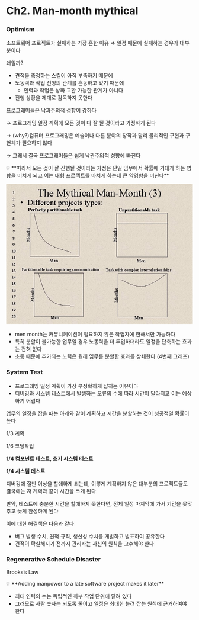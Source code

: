 # Ch2. Man-month mythical

### Optimism

소프트웨어 프로젝트가 실패하는 가장 흔한 이유 ⇒ 일정 때문에 실패하는 경우가 대부분이다

왜일까?

- 견적을 측정하는 스킬이 아직 부족하기 때문에
- 노동력과 작업 진행의 관계를 혼동하고 있기 때문에
    - 인력과 작업은 상화 교환 가능한 관계가 아니다
- 진행 상황을 제대로 감독하지 못한다

프로그래머들은 낙과주의적 성향이 강하다

→ 프로그래밍 일정 계획에 모든 것이 다 잘 될 것이라고 가정하게 된다

→ (why?)컴퓨터 프로그래밍은 예술이나 다른 분야의 창작과 달리 물리적인 구현과 구현체가 필요하지 않다

→ 그래서 결국 프로그래머들은 쉽게 낙관주의적 성향에 빠진다

<aside>
💡 **따라서 모든 것이 잘 진행될 것이라는 가정은 단일 임무에서 확률에 기대게 하는 영향을 미치게 되고 이는 대형 프로젝트를 마치게 하는데 큰 악영향을 미친다**

</aside>

![Untitled](Ch2%20Man-month%20mythical%2091f045b3f18e4a6098de7a371cb0eb29/Untitled.png)

- men month는 커뮤니케이션이 필요하지 않은 작업자에 한해서만 가능하다
- 특히 분할이 불가능한 업무일 경우 노동력을 더 투입하더라도 일정을 단축하는 효과는 전혀 없다
- 소통 때문에 추가되는 노력은 원래 임무를 분할한 효과를 상쇄한다 (4번째 그래프)

### System Test

- 프로그래밍 일정 계획이 가장 부정확하게 잡히는 이유이다
- 디버깅과 시스템 테스트에서 발생하는 오류의 수에 따라 시간이 달라지고 이는 예상하기 어렵다

업무의 일정을 잡을 때는 아래와 같이 계획하고 시간을 분할하는 것이 성공적일 확률이 높다

1/3 계획

1/6 코딩작업

**1/4 컴포넌트 테스트, 초기 시스템 테스트**

**1/4 시스템 테스트**

디버깅에 절반 이상을 할애하게 되는데, 이렇게 계획하지 않은 대부분의 프로젝트들도 결국에는 저 계획과 같이 시간을 쓰게 된다

만약, 테스트에 충분한 시간을 할애하지 못한다면, 전체 일정 마지막에 가서 기간을 못맞추고 늦게 완성하게 된다

이에 대한 해결책은 다음과 같다

- 버그 발생 수치, 견적 규칙, 생산성 수치를 개발하고 발표하여 공유한다
- 견적이 확실해지기 전까지 관리자는 자신의 원칙을 고수해야 한다

### Regenerative Schedule Disaster

Brooks’s Law

<aside>
💡 **Adding manpower to a late software project makes it later**

</aside>

- 최대 인력의 수는 독립적인 하부 작업 단위에 달려 있다
- 그러므로 사람 숫자는 되도록 줄이고 일정은 최대한 늘려 잡는 원칙에 근거하여야 한다